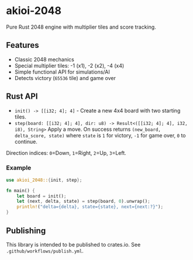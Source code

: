 # akioi-2048

Pure Rust 2048 engine with multiplier tiles and score tracking.

## Features

- Classic 2048 mechanics
- Special multiplier tiles: -1 (x1), -2 (x2), -4 (x4)
- Simple functional API for simulations/AI
- Detects victory (`65536` tile) and game over

## Rust API

- `init() -> [[i32; 4]; 4]` - Create a new 4x4 board with two starting tiles.
- `step(board: [[i32; 4]; 4], dir: u8) -> Result<([[i32; 4]; 4], i32, i8), String>`
  Apply a move. On success returns `(new_board, delta_score, state)`
  where `state` is `1` for victory, `-1` for game over, `0` to continue.

Direction indices: `0`=Down, `1`=Right, `2`=Up, `3`=Left.

### Example

```rust
use akioi_2048::{init, step};

fn main() {
    let board = init();
    let (next, delta, state) = step(board, 0).unwrap();
    println!("delta={delta}, state={state}, next={next:?}");
}
```

## Publishing

This library is intended to be published to crates.io. See `.github/workflows/publish.yml`.
